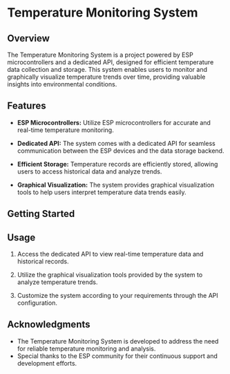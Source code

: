 # Temperature Monitoring System

## Overview

The Temperature Monitoring System is a project powered by ESP microcontrollers and a dedicated API, designed for efficient temperature data collection and storage. This system enables users to monitor and graphically visualize temperature trends over time, providing valuable insights into environmental conditions.

## Features

- **ESP Microcontrollers:** Utilize ESP microcontrollers for accurate and real-time temperature monitoring.

- **Dedicated API:** The system comes with a dedicated API for seamless communication between the ESP devices and the data storage backend.

- **Efficient Storage:** Temperature records are efficiently stored, allowing users to access historical data and analyze trends.

- **Graphical Visualization:** The system provides graphical visualization tools to help users interpret temperature data trends easily.

## Getting Started

## Usage

1. Access the dedicated API to view real-time temperature data and historical records.

2. Utilize the graphical visualization tools provided by the system to analyze temperature trends.

3. Customize the system according to your requirements through the API configuration.

## Acknowledgments

- The Temperature Monitoring System is developed to address the need for reliable temperature monitoring and analysis.
- Special thanks to the ESP community for their continuous support and development efforts.
